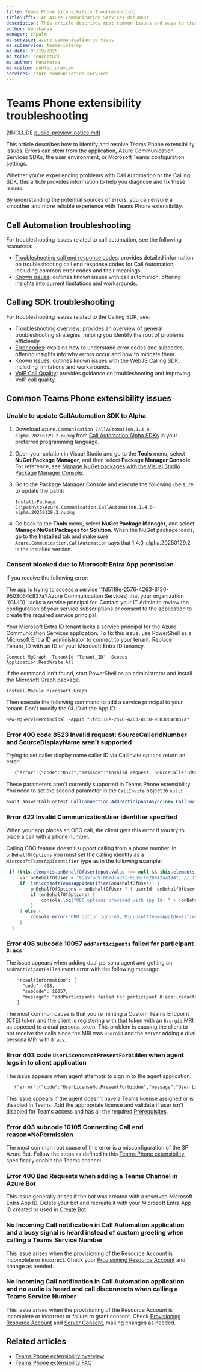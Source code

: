 ```yaml
---
title: Teams Phone extensibility Troubleshooting
titleSuffix: An Azure Communication Services document
description: This article describes most common issues and ways to troubleshoot them with Teams Phone extensibility.
author: henikaraa
manager: chpalm
ms.service: azure-communication-services
ms.subservice: teams-interop
ms.date: 05/19/2025
ms.topic: conceptual
ms.author: henikaraa
ms.custom: public_preview
services: azure-communication-services
---
```


# Teams Phone extensibility troubleshooting

[!INCLUDE [public-preview-notice.md](../../../includes/public-preview-include-document.md)]

This article describes how to identify and resolve Teams Phone extensibility issues. Errors can stem from the application, Azure Communication Services SDKs, the user environment, or Microsoft Teams configuration settings.

Whether you're experiencing problems with Call Automation or the Calling SDK, this article provides information to help you diagnose and fix these issues.
 
By understanding the potential sources of errors, you can ensure a smoother and more reliable experience with Teams Phone extensibility.

## Call Automation troubleshooting

For troubleshooting issues related to call automation, see the following resources:
- [Troubleshooting call end response codes](../../../resources/troubleshooting/voice-video-calling/troubleshooting-codes.md?pivots=automation): provides detailed information on troubleshooting call end response codes for Call Automation, including common error codes and their meanings.
- [Known issues](../../voice-video-calling/known-issues-call-automation.md): outlines known issues with call automation, offering insights into current limitations and workarounds.
  
## Calling SDK troubleshooting

For troubleshooting issues related to the Calling SDK, see:
- [Troubleshooting overview](../../../resources/troubleshooting/voice-video-calling/general-troubleshooting-strategies/overview.md): provides an overview of general troubleshooting strategies, helping you identify the root of problems efficiently.
- [Error codes](../../../resources/troubleshooting/voice-video-calling/general-troubleshooting-strategies/understanding-error-codes.md): explains how to understand error codes and subcodes, offering insights into why errors occur and how to mitigate them.
- [Known issues](../../voice-video-calling/known-issues-webjs.md): outlines known issues with the WebJS Calling SDK, including limitations and workarounds.
- [VoIP Call Quality](../../voice-video-calling/troubleshoot-web-voip-quality.md): provides guidance on troubleshooting and improving VoIP call quality.

## Common Teams Phone extensibility issues

### Unable to update CallAutomation SDK to Alpha

1. Download `Azure.Communication.CallAutomation.1.4.0-alpha.20250129.2.nupkg` from [Call Automation Alpha SDKs](https://github.com/Azure/communication-preview/blob/master/Teams%20Phone%20Extensibility/teams-phone-extensibility-quickstart.md#alpha-sdks) in your preferred programming language.
2. Open your solution in Visual Studio and go to the **Tools** menu, select **NuGet Package Manager**, and then select **Package Manager Console**. For reference, see [Manage NuGet packages with the Visual Studio Package Manager Console](/nuget/consume-packages/install-use-packages-powershell#console-controls).
3. Go to the Package Manager Console and execute the following (be sure to update the path):

   ```dotnetcli
   Install-Package C:\path\to\Azure.Communication.CallAutomation.1.4.0-alpha.20250129.2.nupkg
   ```

4. Go back to the **Tools** menu, select **NuGet Package Manager**, and select **Manage NuGet Packages for Solution**. When the NuGet package loads, go to the **Installed** tab and make sure `Azure.Communication.CallAutomation` says that 1.4.0-alpha.20250129.2 is the installed version.

### Consent blocked due to Microsoft Entra App permission

If you receive the following error:

   The app is trying to access a service '1fd5118e-2576-4263-8130-9503064c837a'(Azure Communication Services) that your organization '{GUID}' lacks a service principal for. Contact your IT Admin to review the configuration of your service subscriptions or consent to the application to create the required service principal.

Your Microsoft Entra ID tenant lacks a service principal for the Azure Communication Services application. To fix this issue, use PowerShell as a Microsoft Entra ID administrator to connect to your tenant. Replace Tenant_ID with an ID of your Microsoft Entra ID tenancy.

```dotnetcli
Connect-MgGraph -TenantId "Tenant_ID" -Scopes Application.ReadWrite.All
```
If the command isn't found, start PowerShell as an administrator and install the Microsoft Graph package.

```dotnetcli
Install-Module Microsoft.Graph
```
Then execute the following command to add a service principal to your tenant. Don't modify the GUID of the App ID.

```dotnetcli
New-MgServicePrincipal -AppId "1fd5118e-2576-4263-8130-9503064c837a"
```

### Error 400 code 8523 Invalid request: SourceCallerIdNumber and SourceDisplayName aren't supported

Trying to set caller display name caller ID via CallInvite options return an error:

```rest
   {"error":{"code":"8523","message":"Invalid request, SourceCallerIdNumber and SourceDisplayName are not supported..."}}
```
These parameters aren't currently supported in Teams Phone extensibility. You need to set the second parameter in the `CallInvite` object to `null`:

```csharp
await answerCallContext.CallConnection.AddParticipantAsync(new CallInvite(new PhoneNumberIdentifier("+133333333"),null));
```

### Error 422 Invalid CommunicationUser identifier specified

When your app places an OBO call, the client gets this error if you try to place a call with a phone number. 

Calling OBO feature doesn't support calling from a phone number. In `onBehalfOfOptions` you must set the calling identity as a `MicrosoftTeamsAppIdentifier` type as in the following example:

```csharp
 if (this.elements.onBehalfOfUserInput.value !== null && this.elements.onBehalfOfUserInput.value !== "" ) {
     var onBehalfOfUser = "9da5fbd9-007d-4371-9c55-fe28042aa194"; // The value is the oid GUID of your Resource Account
     if (isMicrosoftTeamsAppIdentifier(onBehalfOfUser)) {
         onBehalfOfOptions = onBehalfOfUser ? { userId: onBehalfOfUser } : undefined;
         if (onBehalfOfOptions) {
             console.log("OBO options provided with app Id: " + (onBehalfOfUser as MicrosoftTeamsAppIdentifier).teamsAppId);
         }
     } else {
         console.error("OBO option ignored, MicrosoftTeamsAppIdentifier type expected");
     }
  }

```

### Error 408 subcode 10057 `addParticipants` failed for participant `8:acs`

The issue appears when adding dual persona agent and getting an `AddParticipantFailed` event error with the following message:

```rest
    "resultInformation": {
      "code": 408,
      "subCode": 10057,
      "message": "addParticipants failed for participant 8:acs:(redacted) Underlying reason: Request Timeout. DiagCode: 408#10057.@"
    }
```

The most common cause is that you're minting a Custom Teams Endpoint (CTE) token and the client is registering with that token with an `8:orgid` MRI as opposed to a dual persona token. This problem is causing the client to not receive the calls since the MRI was `8:orgid` and the server adding a dual persona MRI with `8:acs`.

### Error 403 code `UserLicenseNotPresentForbidden` when agent logs in to client application

The issue appears when agent attempts to sign in to the agent application.

```rest
   {"error":{"code":"UserLicenseNotPresentForbidden","message":"User Login. Teams is disabled in user licenses"}}
```

This issue appears if the agent doesn't have a Teams license assigned or is disabled in Teams. Add the appropriate license and validate if user isn't disabled for Teams access and has all the required [Prerequisites]([https://github.com/Azure/communication-preview/blob/master/Teams%20Phone%20Extensibility/teams-phone-extensibility-access-teams-phone.md#prerequisites](../../../quickstarts/tpe/teams-phone-extensibility-access-teams-phone.md#prerequisites)).

### Error 403 subcode 10105 Connecting Call end reason=NoPermission

The most common root cause of this error is a misconfiguration of the 3P Azure Bot. Follow the steps as defined in this [Teams Phone extensibility](https://learn.microsoft.com/en-us/azure/communication-services/quickstarts/tpe/teams-phone-extensibility-quickstart#ccaas-developer-provision-the-appid-application-id), specifically enable the Teams channel.

### Error 400 Bad Requests when adding a Teams Channel in Azure Bot

This issue generally arises if the bot was created with a reserved Microsoft Entra App ID. Delete your bot and recreate it with your Microsoft Entra App ID created or used in [Create Bot](https://learn.microsoft.com/en-us/azure/communication-services/quickstarts/tpe/teams-phone-extensibility-quickstart#ccaas-developer-create-the-bot).

### No Incoming Call notification in Call Automation application and a busy signal is heard instead of custom greeting when calling a Teams Service Number

This issue arises when the provisioning of the Resource Account is incomplete or incorrect. Check your [Provisioning Resource Account](https://learn.microsoft.com/en-us/azure/communication-services/quickstarts/tpe/teams-phone-extensibility-quickstart#teams-admin-provision-resource-account) and change as needed.

### No Incoming Call notification in Call Automation application and no audio is heard and call disconnects when calling a Teams Service Number

This issue arises when the provisioning of the Resource Account is incomplete or incorrect or failure to grant consent. Check [Provisioning Resource Account](https://learn.microsoft.com/en-us/azure/communication-services/quickstarts/tpe/teams-phone-extensibility-quickstart#teams-admin-provision-resource-account) and [Server Consent](https://learn.microsoft.com/en-us/azure/communication-services/quickstarts/tpe/teams-phone-extensibility-access-teams-phone#provide-server-consent), making changes as needed.

## Related articles

- [Teams Phone extensibility overview](./teams-phone-extensibility-overview.md)
- [Teams Phone extensibility FAQ](./teams-phone-extensibility-faq.md)
